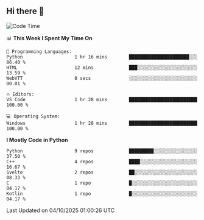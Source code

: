 ## Hi there 👋

<!--START_SECTION:waka-->
![Code Time](http://img.shields.io/badge/Code%20Time-202%20hrs%2035%20mins-blue)

📊 **This Week I Spent My Time On** 

```text
💬 Programming Languages: 
Python                   1 hr 16 mins        ██████████████████████░░░   86.40 % 
HTML                     12 mins             ███░░░░░░░░░░░░░░░░░░░░░░   13.59 % 
WebVTT                   0 secs              ░░░░░░░░░░░░░░░░░░░░░░░░░   00.01 % 

🔥 Editors: 
VS Code                  1 hr 28 mins        █████████████████████████   100.00 % 

💻 Operating System: 
Windows                  1 hr 28 mins        █████████████████████████   100.00 % 
```

**I Mostly Code in Python** 

```text
Python                   9 repos             █████████░░░░░░░░░░░░░░░░   37.50 % 
C++                      4 repos             ████░░░░░░░░░░░░░░░░░░░░░   16.67 % 
Svelte                   2 repos             ██░░░░░░░░░░░░░░░░░░░░░░░   08.33 % 
C                        1 repo              █░░░░░░░░░░░░░░░░░░░░░░░░   04.17 % 
Kotlin                   1 repo              █░░░░░░░░░░░░░░░░░░░░░░░░   04.17 % 
```




 Last Updated on 04/10/2025 01:00:26 UTC
<!--END_SECTION:waka-->
